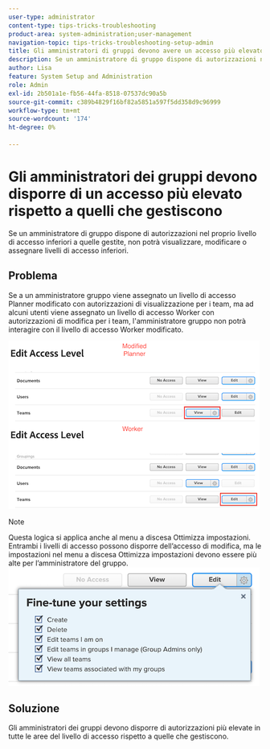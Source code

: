 ```yaml
---
user-type: administrator
content-type: tips-tricks-troubleshooting
product-area: system-administration;user-management
navigation-topic: tips-tricks-troubleshooting-setup-admin
title: Gli amministratori di gruppi devono avere un accesso più elevato rispetto a quelli che gestiscono
description: Se un amministratore di gruppo dispone di autorizzazioni nel proprio livello di accesso inferiori a quelle gestite, non potrà visualizzare, modificare o assegnare livelli di accesso inferiori.
author: Lisa
feature: System Setup and Administration
role: Admin
exl-id: 2b501a1e-fb56-44fa-8518-07537dc90a5b
source-git-commit: c389b4829f16bf82a5851a597f5dd358d9c96999
workflow-type: tm+mt
source-wordcount: '174'
ht-degree: 0%

---
```


# Gli amministratori dei gruppi devono disporre di un accesso più elevato rispetto a quelli che gestiscono

Se un amministratore di gruppo dispone di autorizzazioni nel proprio livello di accesso inferiori a quelle gestite, non potrà visualizzare, modificare o assegnare livelli di accesso inferiori.

## Problema

Se a un amministratore gruppo viene assegnato un livello di accesso Planner modificato con autorizzazioni di visualizzazione per i team, ma ad alcuni utenti viene assegnato un livello di accesso Worker con autorizzazioni di modifica per i team, l&#39;amministratore gruppo non potrà interagire con il livello di accesso Worker modificato.

![](assets/group-admin-modified-access.png)


>[!NOTE]
>
>Questa logica si applica anche al menu a discesa Ottimizza impostazioni. Entrambi i livelli di accesso possono disporre dell’accesso di modifica, ma le impostazioni nel menu a discesa Ottimizza impostazioni devono essere più alte per l’amministratore del gruppo.
> ![](assets/fine-tune-your-settings.png)

## Soluzione

Gli amministratori dei gruppi devono disporre di autorizzazioni più elevate in tutte le aree del livello di accesso rispetto a quelle che gestiscono.
